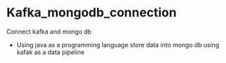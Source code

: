 # Kafka_mongodb_connection
Connect kafka and mongo db
 - Using java as a programming language store data into mongo db using kafak as a data pipeline

